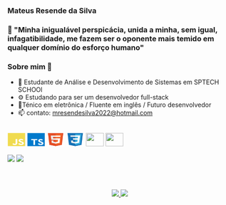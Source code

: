 ### Mateus Resende da Silva 

### 💬 "Minha inigualável perspicácia, unida a minha, sem igual, infagatibilidade, me fazem ser o oponente mais temido em qualquer domínio do esforço humano"

### Sobre mim 👋

<!-- - 🔭 I’m currently working on ... -->
- 📘 Estudante de Análise e Desenvolvimento de Sistemas em SPTECH SCHOOl
- ⚙ Estudando para ser um desenvolvedor full-stack
- 📑Ténico em eletrônica / Fluente em inglês / Futuro desenvolvedor
- 📫 contato: mresendesilva2022@hotmail.com

<div style="display: inline_block" ><br>
  <img align="center"  height="30" width="40" src="https://raw.githubusercontent.com/devicons/devicon/master/icons/javascript/javascript-plain.svg">
  <img align="center"  height="30" width="40" src="https://raw.githubusercontent.com/devicons/devicon/master/icons/typescript/typescript-plain.svg">
  <img align="center"  height="30" width="40" src="https://raw.githubusercontent.com/devicons/devicon/master/icons/html5/html5-original.svg">
  <img align="center"  height="30" width="40" src="https://raw.githubusercontent.com/devicons/devicon/master/icons/css3/css3-original.svg">
  <img align="center"  height="30" width="40" src="https://cdn.jsdelivr.net/gh/devicons/devicon/icons/mysql/mysql-original-wordmark.svg">
  <img align="center"  height="30" width="40" src="https://cdn.jsdelivr.net/gh/devicons/devicon/icons/arduino/arduino-original-wordmark.svg">
</div>

<div style="display: inline_block" ><br>
  <img align="center"  src="https://img.shields.io/badge/Microsoft_Outlook-0078D4?style=for-the-badge&logo=microsoft-outlook&logoColor=white">
  <img align="center"  src="https://img.shields.io/badge/LinkedIn-0077B5?style=for-the-badge&logo=linkedin&logoColor=white">
</div>

<br><br>

<div align="center">
  <a href="https://github.com/MResendeSilva/MResendeSilva">
  <img height="150em" src="https://github-readme-stats.vercel.app/api?username=MResendeSilva&show_icons=true&theme=dracula&include_all_commits=true&count_private=true"/>
  <img height="150em" src="https://github-readme-stats.vercel.app/api/top-langs/?username=MResendeSilva&layout=compact&langs_count=7&theme=dracula"/>
</div>
